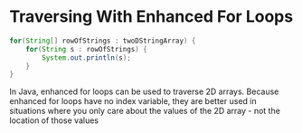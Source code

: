 # Traversing With Enhanced For Loops

```java
for(String[] rowOfStrings : twoDStringArray) {
    for(String s : rowOfStrings) {
        System.out.println(s);
    }
}
```

In Java, enhanced for loops can be used to traverse 2D arrays. Because enhanced for loops have no index variable, they are better used in situations where you only care about the values of the 2D array - not the location of those values